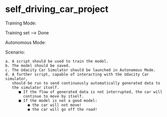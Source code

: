 # self_driving_car_project
Training Mode:
  
  Training set --> Done 
  
 
Autonomous Mode:

  Scenario:
  
    a. A script should be used to train the model.
    b. The model should be saved.
    c. The Udacity Car Simulator should be launched in Autonomous Mode.
    d. A further script, capable of interacting with the Udacity Car simulator,
       should be run to send continuously automatically generated data to
       the simulator itself.
          ■ If the flow of generated data is not interrupted, the car will
            continue to move by itself.
          ■ If the model is not a good model:
              ● the car will not move!
              ● the car will go off the road!
              
